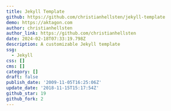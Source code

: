 ```yaml
---
title: Jekyll Template
github: https://github.com/christianhellsten/jekyll-template
demo: https://aktagon.com
author: christianhellsten
author_link: https://github.com/christianhellsten
date: 2024-02-18T07:33:19.798Z
description: A customizable Jekyll template
ssg:
  - Jekyll
css: []
cms: []
category: []
draft: false
publish_date: '2009-11-05T16:25:06Z'
update_date: '2018-11-15T15:17:54Z'
github_star: 19
github_fork: 2
---
```

